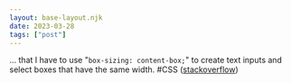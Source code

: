 ```yaml
---
layout: base-layout.njk
date: 2023-03-28
tags: ["post"]
---
```


... that I have to use "`box-sizing: content-box;`" to create text inputs and select boxes that have the same width. #CSS ([stackoverflow](https://stackoverflow.com/a/4073861/259184))

